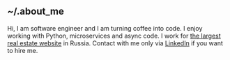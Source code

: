 ## ~/.about_me

Hi, I am software engineer and I am turning coffee into code. I enjoy working with Python, microservices and async code. I work for [the largest real estate website](https://cian.ru) in Russia. Contact with me only via [LinkedIn](https://www.linkedin.com/in/georgepirogov) if you want to hire me.
<!-- BLOG-POST-LIST:START
Latest posts from my blog
- [Режим бога для веб-мастера](https://digitalduke.blog/webmaster-god-mode/)
- [What is DoH and how to cook it?](https://digitalduke.blog/What-is-DoH-and-how-to-cook-it/)
- [Один в поле не воин, или причем тут OSS?](https://digitalduke.blog/leadership-and-OSS/)
- [GRUB rescue mode](https://digitalduke.blog/GRUB-rescue-mode/)
<!-- BLOG-POST-LIST:END -->

